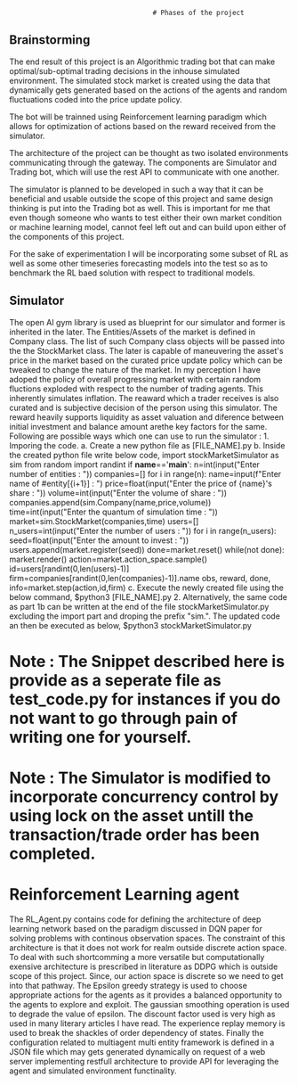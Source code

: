 				      					# Phases of the project
## Brainstorming 
The end result of this project is an Algorithmic trading bot that can make optimal/sub-optimal trading decisions in the inhouse simulated environment. The simulated stock market is created using the data that dynamically gets generated based on the actions of the agents and random fluctuations coded into the price update policy. 

The bot will be trainned using Reinforcement learning paradigm which allows for optimization of actions based on the reward received from the simulator. 

The architecture of the project can be thought as two isolated environments communicating through the gateway. The components are Simulator and Trading bot, which will use the rest API to communicate with one another.

The simulator is planned to be developed in such a way that it can be beneficial and usable outside the scope of this project and same design thinking is put into the Trading bot as well. This is important for me that even though someone who wants to test either their own market condition or machine learning model, cannot feel left out and can build upon either of the components of this project.

For the sake of experimentation I will be incorporating some subset of RL as well as some other timeseries forecasting models into the test so as to benchmark the RL baed solution with respect to traditional models.

## Simulator
The open AI gym library is used as blueprint for our simulator and former is inherited in the later. The Entities/Assets of the market is defined in Company class. The list of such Company class objects will be passed into the the StockMarket class. The later is capable of maneuvering the asset's price in the market based on the curated price update policy which can be tweaked to change the nature of the market. In my perception I have adoped the policy of overall progressing market with certain random fluctions exploded with respect to the number of trading agents. This inherently simulates inflation. The reaward which a trader receives is also curated and is subjective decision of the person using this simulator. The reward heavily supports liquidity as asset valuation and diference between initial investment and balance amount arethe key factors for the same.
Following are possible ways which one can use to run the simulator : 
	1. Imporing the code.
		a. Create a new python file as [FILE_NAME].py
		b. Inside the created python file write below code,
			import stockMarketSimulator as sim
			from random import randint
			if __name__=='__main__':
				n=int(input("Enter number of entities : "))
				companies=[]
				for i in range(n):
					name=input(f"Enter name of #entity[{i+1}] : ")
					price=float(input("Enter the price of {name}'s share : "))
					volume=int(input("Enter the volume of share : "))
					companies.append(sim.Company(name,price,volume))
				time=int(input("Enter the quantum of simulation time : "))
				market=sim.StockMarket(companies,time)
				users=[]
				n_users=int(input("Enter the number of users : "))
				for i in range(n_users):
					seed=float(input("Enter the amount to invest : "))
					users.append(market.register(seed))
				done=market.reset()
				while(not done):
					market.render()
					action=market.action_space.sample()
					id=users[randint(0,len(users)-1)]
					firm=companies[randint(0,len(companies)-1)].name
					obs, reward, done, info=market.step(action,id,firm)
		c. Execute the newly created file using the below command,
			$python3 [FILE_NAME].py
	2. Alternatively, the same code as part 1b can be written at the end of the file stockMarketSimulator.py excluding the import part and droping the prefix "sim.". The updated code an then be executed as below,
	$python3 stockMarketSimulator.py
# Note : The Snippet described here is provide as a seperate file as test_code.py for instances if you do not want to go through pain of writing one for yourself. 
# Note : The Simulator is modified to incorporate concurrency control by using lock on the asset untill the transaction/trade order has been completed.
# Reinforcement Learning agent
The RL_Agent.py contains code for defining the architecture of deep learning network based on the paradigm discussed in DQN paper for solving problems with continous observation spaces. The constraint of this architecture is that it does not work for realm outside discrete action space. To deal with such shortcomming a more versatile but computationally exensive architecture is prescribed in literature as DDPG which is outside scope of this project. Since, our action space is discrete so we need to get into that pathway. The Epsilon greedy strategy is used to choose appropriate actions for the agents as it provides a balanced opportunity to the agents to explore and exploit. The gaussian smoothing operation is used to degrade the value of epsilon. The discount factor used is very high as used in many literary articles I have read. The experience replay memory is used to break the shackles of order dependency of states. Finally the configuration related to multiagent multi entity framework is defined in a JSON file which may gets generated dynamically on request of a web server implementing restfull architecture to provide API for leveraging the agent and simulated environment functinality.

